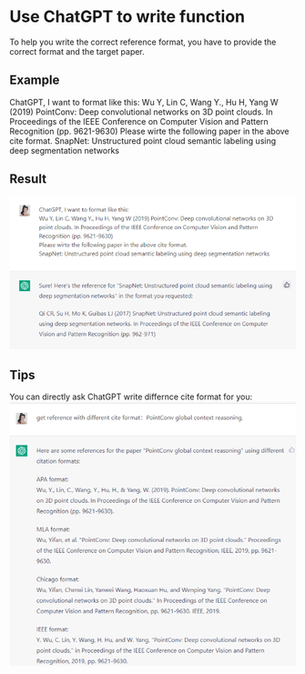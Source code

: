 # Use ChatGPT to write function
To help you write the correct reference format, you have to provide the correct format and the target paper.

## Example
ChatGPT, I want to format like this:
Wu Y, Lin C, Wang Y., Hu H, Yang W (2019) PointConv: Deep convolutional networks on 3D point clouds. In Proceedings of the IEEE Conference on Computer Vision and Pattern Recognition (pp. 9621-9630)
Please wirte the following paper in the above cite format.
SnapNet: Unstructured point cloud semantic labeling using deep segmentation networks


## Result
![reference](./images/reference.jpg)

## Tips
You can directly ask ChatGPT write differnce cite format for you:
![reference1](./images/reference1.jpg)